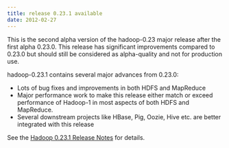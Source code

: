 ```yaml
---
title: release 0.23.1 available
date: 2012-02-27
---
```


This is the second alpha version of the hadoop-0.23 major release after
the first alpha 0.23.0. This release has significant improvements
compared to 0.23.0 but should still be considered as alpha-quality and
not for production use.

hadoop-0.23.1 contains several major advances from 0.23.0:

-   Lots of bug fixes and improvements in both HDFS and MapReduce
-   Major performance work to make this release either match or exceed
performance of Hadoop-1 in most aspects of both HDFS and MapReduce.
-   Several downstream projects like HBase, Pig, Oozie, Hive etc. are
better integrated with this release

See the [Hadoop 0.23.1 Release
Notes](http://hadoop.apache.org/docs/r0.23.1/hadoop-project-dist/hadoop-common/releasenotes.html)
for details.

